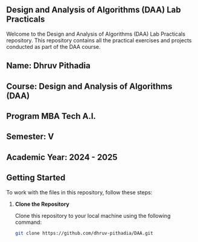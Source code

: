 ## Design and Analysis of Algorithms (DAA) Lab Practicals

Welcome to the Design and Analysis of Algorithms (DAA) Lab Practicals repository. This repository contains all the practical exercises and projects conducted as part of the DAA course.

## Name: Dhruv Pithadia
## Course: Design and Analysis of Algorithms (DAA)
## Program MBA Tech A.I.
## Semester: V
## Academic Year: 2024 - 2025

## Getting Started

To work with the files in this repository, follow these steps:

1. **Clone the Repository**

   Clone this repository to your local machine using the following command:

   ```sh
   git clone https://github.com/dhruv-pithadia/DAA.git


